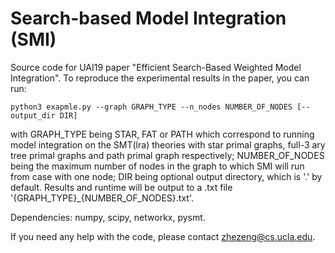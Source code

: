 # Search-based Model Integration (SMI)

Source code for UAI19 paper "Efficient Search-Based Weighted Model Integration". To reproduce the experimental results in the paper, you can run:

```shell script
python3 exapmle.py --graph GRAPH_TYPE --n_nodes NUMBER_OF_NODES [--output_dir DIR]
```    
    
with GRAPH_TYPE being STAR, FAT or PATH which correspond to running model integration on the SMT(lra) theories with star primal graphs, full-3 ary tree primal graphs and path primal graph respectively;
NUMBER_OF_NODES being the maximum number of nodes in the graph to which SMI will run from case with one node;
DIR being optional output directory, which is '.' by default. 
Results and runtime will be output to a .txt file '{GRAPH_TYPE}_{NUMBER_OF_NODES}.txt'.

Dependencies: numpy, scipy, networkx, pysmt.

If you need any help with the code, please contact zhezeng@cs.ucla.edu.


